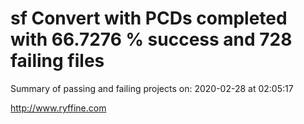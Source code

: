 # sf Convert with PCDs completed with 66.7276 % success and 728 failing files

Summary of passing and failing projects on: 2020-02-28 at 02:05:17

http://www.ryffine.com
